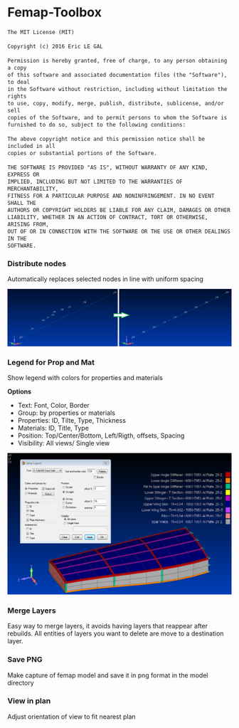 # Femap-Toolbox

```
The MIT License (MIT)

Copyright (c) 2016 Eric LE GAL

Permission is hereby granted, free of charge, to any person obtaining a copy
of this software and associated documentation files (the "Software"), to deal
in the Software without restriction, including without limitation the rights
to use, copy, modify, merge, publish, distribute, sublicense, and/or sell
copies of the Software, and to permit persons to whom the Software is
furnished to do so, subject to the following conditions:

The above copyright notice and this permission notice shall be included in all
copies or substantial portions of the Software.

THE SOFTWARE IS PROVIDED "AS IS", WITHOUT WARRANTY OF ANY KIND, EXPRESS OR
IMPLIED, INCLUDING BUT NOT LIMITED TO THE WARRANTIES OF MERCHANTABILITY,
FITNESS FOR A PARTICULAR PURPOSE AND NONINFRINGEMENT. IN NO EVENT SHALL THE
AUTHORS OR COPYRIGHT HOLDERS BE LIABLE FOR ANY CLAIM, DAMAGES OR OTHER
LIABILITY, WHETHER IN AN ACTION OF CONTRACT, TORT OR OTHERWISE, ARISING FROM,
OUT OF OR IN CONNECTION WITH THE SOFTWARE OR THE USE OR OTHER DEALINGS IN THE
SOFTWARE.
```

### Distribute nodes
Automatically replaces selected nodes in line with uniform spacing

![Legend](https://raw.githubusercontent.com/yzEric/Femap-toolbox/master/Distribute%20nodes.png "Distribute nodes")

### Legend for Prop and Mat
Show legend with colors for properties and materials

**Options**

* Text: Font, Color, Border
* Group: by properties or materials
* Properties: ID, Tilte, Type, Thickness
* Materials: ID, Title, Type
* Position: Top/Center/Bottom, Left/Rigth, offsets, Spacing
* Visibility: All views/ Single view

![Legend](https://raw.githubusercontent.com/yzEric/Femap-toolbox/master/Legend%20for%20Prop%20and%20Mat.png "Legend for properties and materials")

### Merge Layers
Easy way to merge layers, it avoids having layers that reappear after rebuilds.
All entities of layers you want to delete are move to a destination layer. 


### Save PNG
Make capture of femap model and save it in png format in the model directory 


### View in plan
Adjust orientation of view to fit nearest plan  
